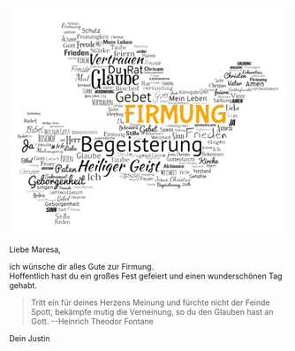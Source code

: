 ![Bild](./Firmung.png)

Liebe Maresa,

ich wünsche dir alles Gute zur Firmung.</br>
Hoffentlich hast du ein großes Fest gefeiert und einen wunderschönen Tag gehabt.</br>

> Tritt ein für deines Herzens Meinung und fürchte nicht der Feinde Spott,
> bekämpfe mutig die Verneinung, so du den Glauben hast an Gott.
> --Heinrich Theodor Fontane

Dein Justin
